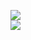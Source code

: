 [![](https://img.shields.io/badge/Made%20With-Github%20Spray-lightgrey.svg?style=for-the-badge&logo=github)](https://github.com/Annihil/github-spray#1111)  
[![](https://i.imgur.com/2DrTn0Z.gif)](https://github.com/Annihil/github-spray)